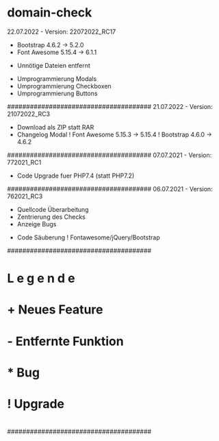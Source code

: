 # domain-check
22.07.2022 - Version: 22072022_RC17
+ Bootstrap 4.6.2 -> 5.2.0
+ Font Awesome 5.15.4 -> 6.1.1
- Unnötige Dateien entfernt
* Umprogrammierung Modals
* Umprogrammierung Checkboxen
* Umprogrammierung Buttons

######################################
21.07.2022 - Version: 21072022_RC3
+ Download als ZIP statt RAR
+ Changelog Modal
! Font Awesome 5.15.3 -> 5.15.4
! Bootstrap 4.6.0 -> 4.6.2

######################################
07.07.2021 - Version: 772021_RC1
* Code Upgrade fuer PHP7.4 (statt PHP7.2)

######################################
06.07.2021 - Version: 762021_RC3
* Quellcode Überarbeitung
* Zentrierung des Checks
* Anzeige Bugs
+ Code Säuberung
! Fontawesome/jQuery/Bootstrap

######################################
#
# L e g e n d e
# + Neues Feature
# - Entfernte Funktion
# * Bug
# ! Upgrade
#
######################################
